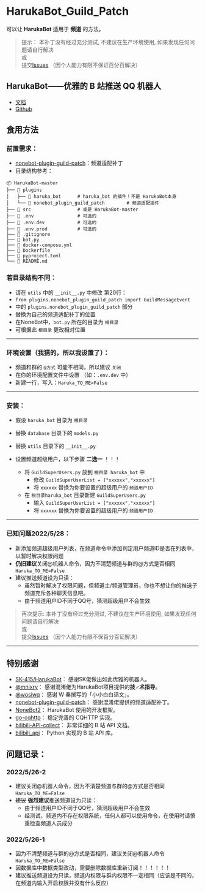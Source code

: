 # HarukaBot_Guild_Patch

可以让 **HarukaBot** 适用于 **频道** 的方法。

> 提示： 本补丁没有经过充分测试, 不建议在生产环境使用, 如果发现任何问题请自行解决  
> 或  
> 提交[Issues](https://github.com/17TheWord/HarukaBot_Guild_Patch/issues/new) （因个人能力有限不保证百分百解决）

## HarukaBot——优雅的 B 站推送 QQ 机器人

- [文档](https://haruka-bot.sk415.icu)
- [Github](https://github.com/SK-415/HarukaBot)

## 食用方法

### 前置需求：

- [nonebot-plugin-guild-patch](https://github.com/mnixry/nonebot-plugin-guild-patch)：频道适配补丁
- 目录结构参考：

```
📦 HarukaBot-master
├── 📂 plugins
│   ├── 📂 haruka_bot      # haruka_bot 的插件！不是 HarukaBot本身 
│   └── 📂 nonebot_plugin_guild_patch        # 频道适配插件
├── 📂 src                 # 或是 HarukaBot-master
├── 📜 .env                # 可选的
├── 📜 .env.dev            # 可选的
├── 📜 .env.prod           # 可选的
├── 📜 .gitignore
├── 📜 bot.py
├── 📜 docker-compose.yml
├── 📜 Dockerfile
├── 📜 pyproject.toml
└── 📜 README.md
```

### 若目录结构不同：

- 请在 `utils` 中的 `__init__.py` 中修改 第20行：
- `from plugins.nonebot_plugin_guild_patch import GuildMessageEvent`
- 中的 `plugins.nonebot_plugin_guild_patch` 部分
- 替换为自己的频道适配补丁的位置
- 在NoneBot中，`bot.py` 所在的目录为 `根目录`
- 可根据此 `根目录` 更改相对位置

---

### 环境设置（我猜的，所以我设置了）：

- 频道和群的 `@方式` 可能不相同，所以建议 `关闭`
- 在你的环境配置文件中设置 （如：`.env.dev` 中）
- 新建一行，写入：`Haruka_TO_ME=False`

---

### 安装：

- 假设 `haruka_bot` 目录为 `根目录`


- 替换 `database` 目录下的 `models.py`
- 替换 `utils` 目录下的 `__init__.py`

- 设置频道超级用户，以下步骤 **二选一** ！！！
    - 将 `GuildSuperUsers.py` 放到 `根目录 haruka_bot` 中
        - 修改 `GuildSuperUserList = ["xxxxxx","xxxxxx"]`
        - 将 `xxxxxx` 替换为你要设置的超级用户的 `频道用户ID`
    - 在 `根目录haruka_bot` 目录新建 `GuildSuperUsers.py`
        - 输入 `GuildSuperUserList = ["xxxxxx","xxxxxx"]`
        - 将 `xxxxxx` 替换为你要设置的超级用户的 `频道用户ID`

---

### 已知问题2022/5/28：

- 新添加频道超级用户列表，在频道命令中添加判定用户频道ID是否在列表中，以暂时解决权限问题
- **仍旧建议**关闭@机器人命令，因为不清楚频道与群的@方式是否相同 `Haruka_TO_ME=False`
- 建议推送频道设为只读：
    - 虽然暂时解决了权限问题，但频道主/频道管理员，你也不想让你的推送子频道充斥各种聊天信息吧。
    - 由于频道用户ID不同于QQ号，猜测超级用户不会生效

> 再次提示: 本补丁没有经过充分测试, 不建议在生产环境使用, 如果发现任何问题请自行解决  
> 或  
> 提交[Issues](https://github.com/17TheWord/HarukaBot_Guild_Patch/issues/new) （因个人能力有限不保百分百证解决）
---

## 特别感谢

- [SK-415/HarukaBot](https://github.com/SK-415/HarukaBot)： 感谢SK佬做出如此优雅的机器人。
- [@mnixry](https://github.com/mnixry)： 感谢混淆佬为HarukaBot项目提供的**技♂术指导**。
- [@wosiwq](https://github.com/wosiwq)： 感谢 W 桑撰写的「小小白白话文」。
- [nonebot-plugin-guild-patch](https://github.com/mnixry/nonebot-plugin-guild-patch)： 感谢混淆佬提供的频道适配补丁。
- [NoneBot2](https://github.com/nonebot/nonebot2)： HarukaBot 使用的开发框架。
- [go-cqhttp](https://github.com/Mrs4s/go-cqhttp)： 稳定完善的 CQHTTP 实现。
- [bilibili-API-collect](https://github.com/SocialSisterYi/bilibili-API-collect)： 非常详细的 B 站 API 文档。
- [bilibili_api](https://github.com/Passkou/bilibili_api)： Python 实现的 B 站 API 库。

## 问题记录：

### 2022/5/26-2

- 建议关闭@机器人命令，因为不清楚频道与群的@方式是否相同 `Haruka_TO_ME=False`
- ~~建议~~ **强烈建议**推送频道设为只读：
    - 由于频道用户ID不同于QQ号，猜测超级用户不会生效
    - 经测试，频道内不存在权限系统，任何人都可以使用命令，在使用时请慎重检查频道人员成分

### 2022/5/26-1

- 因为不清楚频道与群的@方式是否相同，建议关闭@机器人命令 `Haruka_TO_ME=False`
- 因数据库中数据类型改动，需要删除数据库重新订阅！！！！！！
- 建议推送频道设为只读，频道内权限与群内权限不一定相同（应该是不同的，在频道内输入开启权限并没有什么反应）
